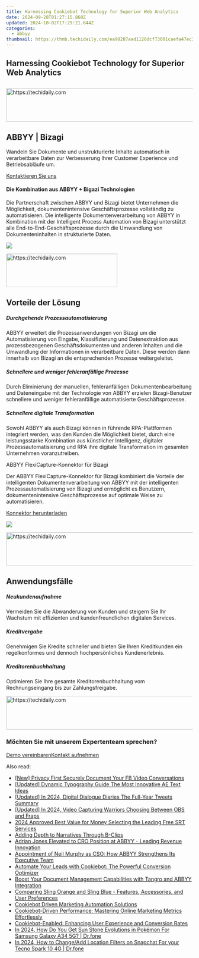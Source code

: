 ```yaml
---
title: Harnessing Cookiebot Technology for Superior Web Analytics
date: 2024-09-28T01:27:15.860Z
updated: 2024-10-02T17:29:21.644Z
categories:
  - abbyy
thumbnail: https://thmb.techidaily.com/ea90287aad1128dcf73001caefa47ec3f1c16bb10f0ed6607a3b7c4f98575dff.jpg
---
```


## Harnessing Cookiebot Technology for Superior Web Analytics

## 

<!-- affiliate ads begin -->
<a href="https://appsumo.8odi.net/c/5597632/2144271/7443" target="_top" id="2144271">
  <img src="//a.impactradius-go.com/display-ad/7443-2144271" border="0" alt="https://techidaily.com" width="600" height="90"/>
</a>
<img height="0" width="0" src="https://appsumo.8odi.net/i/5597632/2144271/7443" style="position:absolute;visibility:hidden;" border="0" />
<!-- affiliate ads end -->

## ABBYY | Bizagi

Wandeln Sie Dokumente und unstrukturierte Inhalte automatisch in verarbeitbare Daten zur Verbesserung Ihrer Customer Experience und Betriebsabläufe um.

[Kontaktieren Sie uns](https://tools.techidaily.com/abbyy/products/)

#### Die Kombination aus ABBYY + Bigazi Technologien

Die Partnerschaft zwischen ABBYY und Bizagi bietet Unternehmen die Möglichkeit, dokumentenintensive Geschäftsprozesse vollständig zu automatisieren. Die intelligente Dokumentenverarbeitung von ABBYY in Kombination mit der Intelligent Process Automation von Bizagi unterstützt alle End-to-End-Geschäftsprozesse durch die Umwandlung von Dokumenteninhalten in strukturierte Daten.

![](https://content.abbyy.com/-/media/project/abbyy/abbyy/solutions/digital-onboarding/overview-image.jpg?h=716&iar=0&w=1272)

<!-- affiliate ads begin -->
<a href="https://aligracehair.sjv.io/c/5597632/1868571/19272" target="_top" id="1868571">
  <img src="//a.impactradius-go.com/display-ad/19272-1868571" border="0" alt="https://techidaily.com" width="300" height="90"/>
</a>
<img height="0" width="0" src="https://aligracehair.sjv.io/i/5597632/1868571/19272" style="position:absolute;visibility:hidden;" border="0" />
<!-- affiliate ads end -->

## Vorteile der Lösung

##### Durchgehende Prozessautomati­sierung 

ABBYY erweitert die Prozessanwendungen von Bizagi um die Automatisierung von Eingabe, Klassifizierung und Datenextraktion aus prozessbezogenen Geschäftsdokumenten und anderen Inhalten und die Umwandlung der Informationen in verarbeitbare Daten. Diese werden dann innerhalb von Bizagi an die entsprechenden Prozesse weitergeleitet.

##### Schnellere und weniger fehleranfällige Prozesse 

Durch Eliminierung der manuellen, fehleranfälligen Dokumentenbearbeitung und Dateneingabe mit der Technologie von ABBYY erzielen Bizagi-Benutzer schnellere und weniger fehleranfällige automatisierte Geschäftsprozesse.

##### Schnellere digitale Transformation 

Sowohl ABBYY als auch Bizagi können in führende RPA-Plattformen integriert werden, was den Kunden die Möglichkeit bietet, durch eine leistungsstarke Kombination aus künstlicher Intelligenz, digitaler Prozessautomatisierung und RPA ihre digitale Transformation im gesamten Unternehmen voranzutreiben.

ABBYY FlexiCapture-Konnektor für Bizagi

Der ABBYY FlexiCapture-Konnektor für Bizagi kombiniert die Vorteile der intelligenten Dokumentenverarbeitung von ABBYY mit der intelligenten Prozessautomatisierung von Bizagi und ermöglicht es Benutzern, dokumentenintensive Geschäftsprozesse auf optimale Weise zu automatisieren.

[Konnektor herunterladen](https://tools.techidaily.com/abbyy/products/)

![](https://content.abbyy.com/-/media/feature/basecomponents/clients/bizagi.png?h=40&iar=0&w=120)

<!-- affiliate ads begin -->
<a href="https://aligracehair.sjv.io/c/5597632/1896560/19272" target="_top" id="1896560">
  <img src="//a.impactradius-go.com/display-ad/19272-1896560" border="0" alt="https://techidaily.com" width="728" height="90"/>
</a>
<img height="0" width="0" src="https://aligracehair.sjv.io/i/5597632/1896560/19272" style="position:absolute;visibility:hidden;" border="0" />
<!-- affiliate ads end -->

## Anwendungsfälle 

##### Neukundenaufnahme 

Vermeiden Sie die Abwanderung von Kunden und steigern Sie Ihr Wachstum mit effizienten und kundenfreundlichen digitalen Services.

##### Kreditvergabe 

Genehmigen Sie Kredite schneller und bieten Sie Ihren Kreditkunden ein regelkonformes und dennoch hochpersönliches Kundenerlebnis.

##### Kreditorenbuchhaltung 

Optimieren Sie Ihre gesamte Kreditorenbuchhaltung vom Rechnungseingang bis zur Zahlungsfreigabe.

<!-- affiliate ads begin -->
<a href="https://aligracehair.sjv.io/c/5597632/2115921/19272" target="_top" id="2115921">
  <img src="//a.impactradius-go.com/display-ad/19272-2115921" border="0" alt="https://techidaily.com" width="728" height="90"/>
</a>
<img height="0" width="0" src="https://aligracehair.sjv.io/i/5597632/2115921/19272" style="position:absolute;visibility:hidden;" border="0" />
<!-- affiliate ads end -->

### Möchten Sie mit unserem Expertenteam sprechen?

[Demo vereinbaren](https://tools.techidaily.com/abbyy/products/)[Kontakt aufnehmen](https://tools.techidaily.com/abbyy/products/)

<ins class="adsbygoogle"
     style="display:block"
     data-ad-format="autorelaxed"
     data-ad-client="ca-pub-7571918770474297"
     data-ad-slot="1223367746"></ins>

<ins class="adsbygoogle"
     style="display:block"
     data-ad-client="ca-pub-7571918770474297"
     data-ad-slot="8358498916"
     data-ad-format="auto"
     data-full-width-responsive="true"></ins>

<span class="atpl-alsoreadstyle">Also read:</span>
<div><ul>
<li><a href="https://facebook-videos.techidaily.com/new-privacy-first-securely-document-your-fb-video-conversations/"><u>[New] Privacy First Securely Document Your FB Video Conversations</u></a></li>
<li><a href="https://fox-access.techidaily.com/updated-dynamic-typography-guide-the-most-innovative-ae-text-ideas/"><u>[Updated] Dynamic Typography Guide The Most Innovative AE Text Ideas</u></a></li>
<li><a href="https://twitter-videos.techidaily.com/updated-in-2024-digital-dialogue-diaries-the-full-year-tweets-summary/"><u>[Updated] In 2024, Digital Dialogue Diaries The Full-Year Tweets Summary</u></a></li>
<li><a href="https://screen-recording.techidaily.com/updated-in-2024-video-capturing-warriors-choosing-between-obs-and-fraps/"><u>[Updated] In 2024, Video Capturing Warriors Choosing Between OBS and Fraps</u></a></li>
<li><a href="https://extra-hints.techidaily.com/2024-approved-best-value-for-money-selecting-the-leading-free-srt-services/"><u>2024 Approved Best Value for Money Selecting the Leading Free SRT Services</u></a></li>
<li><a href="https://extra-resources.techidaily.com/adding-depth-to-narratives-through-b-clips/"><u>Adding Depth to Narratives Through B-Clips</u></a></li>
<li><a href="https://solve-marvelous.techidaily.com/adrian-jones-elevated-to-cro-position-at-abbyy-leading-revenue-innovation/"><u>Adrian Jones Elevated to CRO Position at ABBYY - Leading Revenue Innovation</u></a></li>
<li><a href="https://solve-marvelous.techidaily.com/appointment-of-neil-murphy-as-cso-how-abbyy-strengthens-its-executive-team/"><u>Appointment of Neil Murphy as CSO: How ABBYY Strengthens Its Executive Team</u></a></li>
<li><a href="https://solve-marvelous.techidaily.com/automate-your-leads-with-cookiebot-the-powerful-conversion-optimizer/"><u>Automate Your Leads with Cookiebot: The Powerful Conversion Optimizer</u></a></li>
<li><a href="https://solve-marvelous.techidaily.com/boost-your-document-management-capabilities-with-tangro-and-abbyy-integration/"><u>Boost Your Document Management Capabilities with Tangro and ABBYY Integration</u></a></li>
<li><a href="https://buynow-reviews.techidaily.com/comparing-sling-orange-and-sling-blue-features-accessories-and-user-preferences/"><u>Comparing Sling Orange and Sling Blue - Features, Accessories, and User Preferences</u></a></li>
<li><a href="https://solve-marvelous.techidaily.com/cookiebot-driven-marketing-automation-solutions/"><u>Cookiebot Driven Marketing Automation Solutions</u></a></li>
<li><a href="https://solve-marvelous.techidaily.com/cookiebot-driven-performance-mastering-online-marketing-metrics-effortlessly/"><u>Cookiebot-Driven Performance: Mastering Online Marketing Metrics Effortlessly</u></a></li>
<li><a href="https://solve-marvelous.techidaily.com/cookiebot-enabled-enhancing-user-experience-and-conversion-rates/"><u>Cookiebot-Enabled: Enhancing User Experience and Conversion Rates</u></a></li>
<li><a href="https://change-location.techidaily.com/in-2024-how-do-you-get-sun-stone-evolutions-in-pokemon-for-samsung-galaxy-a34-5g-drfone-by-drfone-virtual-android/"><u>In 2024, How Do You Get Sun Stone Evolutions in Pokémon For Samsung Galaxy A34 5G? | Dr.fone</u></a></li>
<li><a href="https://review-topics.techidaily.com/in-2024-how-to-changeadd-location-filters-on-snapchat-for-your-tecno-spark-10-4g-drfone-by-drfone-virtual-android/"><u>In 2024, How to Change/Add Location Filters on Snapchat For your Tecno Spark 10 4G | Dr.fone</u></a></li>
</ul></div>

